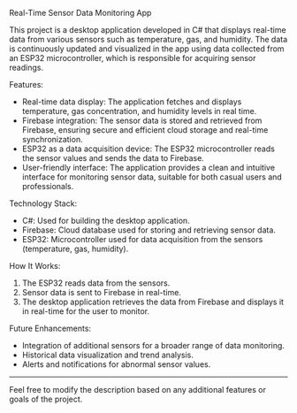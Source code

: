 
 Real-Time Sensor Data Monitoring App

This project is a desktop application developed in C# that displays real-time data from various sensors such as temperature, gas, and humidity. The data is continuously updated and visualized in the app using data collected from an ESP32 microcontroller, which is responsible for acquiring sensor readings.

 Features:
- Real-time data display: The application fetches and displays temperature, gas concentration, and humidity levels in real time.
- Firebase integration: The sensor data is stored and retrieved from Firebase, ensuring secure and efficient cloud storage and real-time synchronization.
- ESP32 as a data acquisition device: The ESP32 microcontroller reads the sensor values and sends the data to Firebase.
- User-friendly interface: The application provides a clean and intuitive interface for monitoring sensor data, suitable for both casual users and professionals.

 Technology Stack:
- C#: Used for building the desktop application.
- Firebase: Cloud database used for storing and retrieving sensor data.
- ESP32: Microcontroller used for data acquisition from the sensors (temperature, gas, humidity).

 How It Works:
1. The ESP32 reads data from the sensors.
2. Sensor data is sent to Firebase in real-time.
3. The desktop application retrieves the data from Firebase and displays it in real-time for the user to monitor.

 Future Enhancements:
- Integration of additional sensors for a broader range of data monitoring.
- Historical data visualization and trend analysis.
- Alerts and notifications for abnormal sensor values.

---

Feel free to modify the description based on any additional features or goals of the project.
